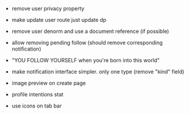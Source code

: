 - remove user privacy property
- make update user route just update dp
- remove user denorm and use a document reference (if possible)
- allow removing pending follow (should remove corresponding notification)
- "YOU FOLLOW YOURSELF when you're born into this world"
- make notification interface simpler. only one type (remove "kind" field)

- image preview on create page
- profile intentions stat
- use icons on tab bar

